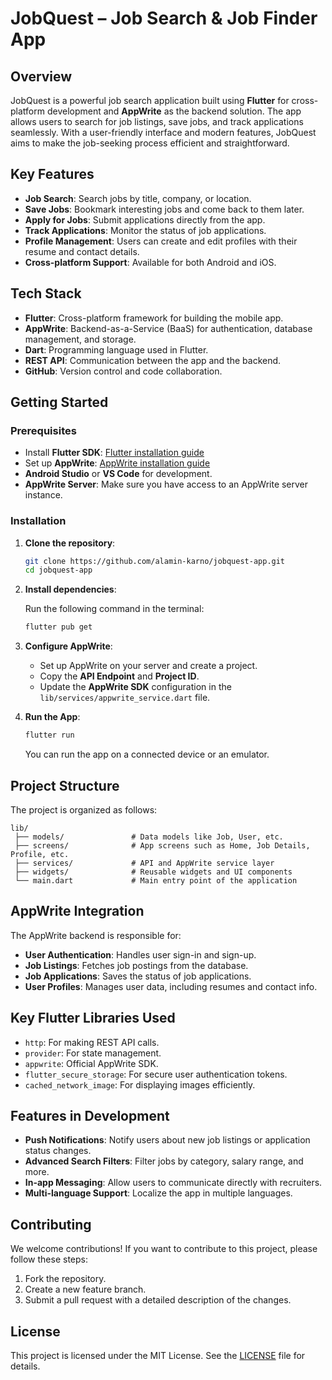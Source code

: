 # JobQuest – Job Search & Job Finder App

## Overview

JobQuest is a powerful job search application built using **Flutter** for cross-platform development and **AppWrite** as the backend solution. The app allows users to search for job listings, save jobs, and track applications seamlessly. With a user-friendly interface and modern features, JobQuest aims to make the job-seeking process efficient and straightforward.

## Key Features

- **Job Search**: Search jobs by title, company, or location.
- **Save Jobs**: Bookmark interesting jobs and come back to them later.
- **Apply for Jobs**: Submit applications directly from the app.
- **Track Applications**: Monitor the status of job applications.
- **Profile Management**: Users can create and edit profiles with their resume and contact details.
- **Cross-platform Support**: Available for both Android and iOS.

## Tech Stack

- **Flutter**: Cross-platform framework for building the mobile app.
- **AppWrite**: Backend-as-a-Service (BaaS) for authentication, database management, and storage.
- **Dart**: Programming language used in Flutter.
- **REST API**: Communication between the app and the backend.
- **GitHub**: Version control and code collaboration.

## Getting Started

### Prerequisites

- Install **Flutter SDK**: [Flutter installation guide](https://flutter.dev/docs/get-started/install)
- Set up **AppWrite**: [AppWrite installation guide](https://appwrite.io/docs/installation)
- **Android Studio** or **VS Code** for development.
- **AppWrite Server**: Make sure you have access to an AppWrite server instance.

### Installation

1. **Clone the repository**:

   ```bash
   git clone https://github.com/alamin-karno/jobquest-app.git
   cd jobquest-app
   ```

2. **Install dependencies**:

   Run the following command in the terminal:

   ```bash
   flutter pub get
   ```

3. **Configure AppWrite**:

    - Set up AppWrite on your server and create a project.
    - Copy the **API Endpoint** and **Project ID**.
    - Update the **AppWrite SDK** configuration in the `lib/services/appwrite_service.dart` file.

4. **Run the App**:

   ```bash
   flutter run
   ```

   You can run the app on a connected device or an emulator.

## Project Structure

The project is organized as follows:

```
lib/
 ├── models/               # Data models like Job, User, etc.
 ├── screens/              # App screens such as Home, Job Details, Profile, etc.
 ├── services/             # API and AppWrite service layer
 ├── widgets/              # Reusable widgets and UI components
 └── main.dart             # Main entry point of the application
```

## AppWrite Integration

The AppWrite backend is responsible for:

- **User Authentication**: Handles user sign-in and sign-up.
- **Job Listings**: Fetches job postings from the database.
- **Job Applications**: Saves the status of job applications.
- **User Profiles**: Manages user data, including resumes and contact info.

## Key Flutter Libraries Used

- `http`: For making REST API calls.
- `provider`: For state management.
- `appwrite`: Official AppWrite SDK.
- `flutter_secure_storage`: For secure user authentication tokens.
- `cached_network_image`: For displaying images efficiently.

## Features in Development

- **Push Notifications**: Notify users about new job listings or application status changes.
- **Advanced Search Filters**: Filter jobs by category, salary range, and more.
- **In-app Messaging**: Allow users to communicate directly with recruiters.
- **Multi-language Support**: Localize the app in multiple languages.

## Contributing

We welcome contributions! If you want to contribute to this project, please follow these steps:

1. Fork the repository.
2. Create a new feature branch.
3. Submit a pull request with a detailed description of the changes.

## License

This project is licensed under the MIT License. See the [LICENSE](LICENSE) file for details.
